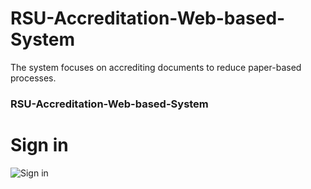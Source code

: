 # RSU-Accreditation-Web-based-System
The system focuses on accrediting documents to reduce paper-based processes.
### RSU-Accreditation-Web-based-System
# Sign in 
![Sign in](https://github.com/JuanitoTamboong/RSU-Accreditation-Web-based-System/assets/93064994/c71d5a85-58e9-4339-9d55-d5dae3de3943)
